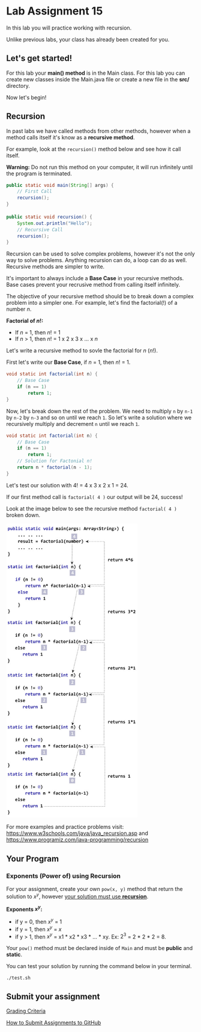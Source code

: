 # Lab Assignment 15

In this lab you will practice working with recursion.

Unlike previous labs, your class has already been created for you. 

## Let's get started!

For this lab your **main() method** is in the Main class. For this lab you can create new classes inside the Main.java file or create a new file in the **src/** directory.

Now let's begin!

## Recursion

In past labs we have called methods from other methods, however when a method calls itself it's know as a **recursive method**.

For example, look at the `recursion()` method below and see how it call itself.

**Warning:** Do not run this method on your computer, it will run infinitely until the program is terminated.

```java
public static void main(String[] args) {
	// First Call
	recursion();
}

public static void recursion() {
	System.out.println("Hello");
	// Recursive Call
	recursion();
}
```

Recursion can be used to solve complex problems, however it's not the only way to solve problems. Anything recursion can do, a loop can do as well. Recursive methods are simpler to write.

It's important to always include a **Base Case** in your recursive methods. Base cases prevent your recrusive method from calling itself infinitely.

The objective of your recursive method should be to break down a complex problem into a simpler one. For example, let's find the factorial(!) of a number *n*.

**Factorial of *n*!:**

* If *n* = 1, then *n*! = 1
* If *n* > 1, then *n*! = 1 x 2 x 3 x ... x *n*

Let's write a recursive method to sovle the factorial for *n* (*n*!).

First let's write our **Base Case**, if *n* = 1, then *n*! = 1.

```java
void static int factorial(int n) {
	// Base Case
	if (n == 1)
		return 1;
}
```

Now, let's break down the rest of the problem. We need to multiply `n` by `n-1` by `n-2` by `n-3` and so on until we reach `1`. So let's write a solution where we recursively multiply and decrement `n` until we reach `1`.

```java
void static int factorial(int n) {
	// Base Case
	if (n == 1)
		return 1;
	// Solution for Factonial n!
	return n * factorial(n - 1);
}
```

Let's test our solution with 4! = 4 x 3 x 2 x 1 = 24.

If our first method call is `factorial( 4 )` our output will be 24, success!

Look at the image below to see the recursive method `factorial( 4 )` broken down.

<img src="img/recursion.jpg" width="350px">

For more examples and practice problems visit: https://www.w3schools.com/java/java_recursion.asp and https://www.programiz.com/java-programming/recursion

## Your Program

### Exponents (Power of) using Recursion

For your assignment, create your own `pow(x, y)` method that return the solution to $x^y$, however <ins>your solution must use **recursion**</ins>.

**Exponents $x^y$:**
* if y = 0, then $x^y$ = 1
* if y = 1, then $x^y$ = *x*
* if y > 1, then $x^y$ = x1 * x2 * x3 * ... * xy. Ex: $2^3$ = 2 * 2 * 2 = 8.

Your `pow()` method must be declared inside of `Main` and must be **public** and **static**.

You can test your solution by running the command below in your terminal.

```
./test.sh
```

## Submit your assignment

[Grading Criteria](https://joselitoguardado.dev/3326/labs/Lab_15.pdf)

[How to Submit Assignments to GitHub](https://joselitoguardado.dev/3326/How_to_Submit_Assignments_to_GitHub.pdf)